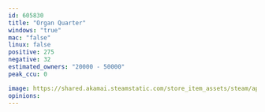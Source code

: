 ```yaml
---
id: 605830
title: "Organ Quarter"
windows: "true"
mac: "false"
linux: false
positive: 275
negative: 32
estimated_owners: "20000 - 50000"
peak_ccu: 0

image: https://shared.akamai.steamstatic.com/store_item_assets/steam/apps/605830/header.jpg?t=1705586091
opinions:
---
```

